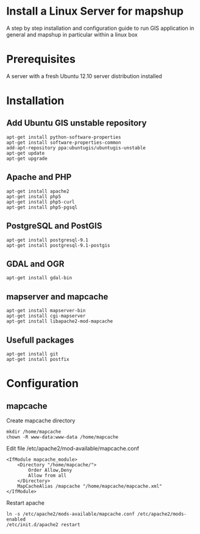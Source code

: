 Install a Linux Server for mapshup
==================================

A step by step installation and configuration guide to run GIS application in general and mapshup in particular within a linux box

Prerequisites
=============

A server with a fresh Ubuntu 12.10 server distribution installed

Installation
============

Add Ubuntu GIS unstable repository
----------------------------------

    apt-get install python-software-properties
    apt-get install software-properties-common
    add-apt-repository ppa:ubuntugis/ubuntugis-unstable
    apt-get update
    apt-get upgrade
    
Apache and PHP
--------------

    apt-get install apache2
    apt-get install php5
    apt-get install php5-curl
    apt-get install php5-pgsql

PostgreSQL and PostGIS
----------------------

    apt-get install postgresql-9.1
    apt-get install postgresql-9.1-postgis
    
GDAL and OGR
------------

    apt-get install gdal-bin
    
mapserver and mapcache
----------------------

    apt-get install mapserver-bin
    apt-get install cgi-mapserver
    apt-get install libapache2-mod-mapcache
    
Usefull packages
----------------

    apt-get install git
    apt-get install postfix
    

Configuration
=============

mapcache
--------

Create mapcache directory

    mkdir /home/mapcache
    chown -R www-data:www-data /home/mapcache
    
Edit file /etc/apache2/mod-available/mapcache.conf

    <IfModule mapcache_module>
        <Directory "/home/mapcache/">
            Order Allow,Deny
            Allow from all
        </Directory>
        MapCacheAlias /mapcache "/home/mapcache/mapcache.xml"
    </IfModule>

Restart apache

    ln -s /etc/apache2/mods-available/mapcache.conf /etc/apache2/mods-enabled
    /etc/init.d/apache2 restart
    
    

    
    
